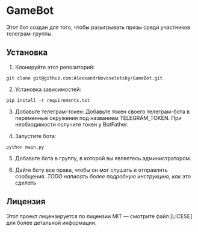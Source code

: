 # GameBot

Этот бот создан для того, чтобы разыгрывать призы среди участников телеграм-группы.

## Установка

1. Клонируйте этот репозиторий:
```
git clone git@github.com:AleexandrNovoseletsky/GameBot.git
```

2. Установка зависимостей:
```
pip install -r requirements.txt
```

3. Добавьте телеграм-токен:
Добавьте токен своего телеграм-бота в переменные окружения под названием TELEGRAM_TOKEN.
При необходимости получите токен у BotFather.


4. Запустите бота:
```
python main.py
```


5. Добавьте бота в группу, в которой вы являетесь администратором.


6. Дайте боту все права, чтобы он мог слушать и отправлять сообщения.
*TODO написать более подробную инструкцию, как это сделать*



## Лицензия

Этот проект лицензируется по лицензии MIT — смотрите файл [LICESE] для более детальной информации.
